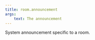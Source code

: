 ```yaml
---
title: room.announcement
args:
    text: The announcement
---
```

System announcement specific to a room.
